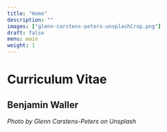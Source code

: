 ```yaml
---
title: "Home"
description: ""
images: ["glenn-carstens-peters-unsplashCrop.png"]
draft: false
menu: main
weight: 1
---
```

# Curriculum Vitae
## Benjamin Waller
_Photo by Glenn Carstens-Peters on Unsplash_
